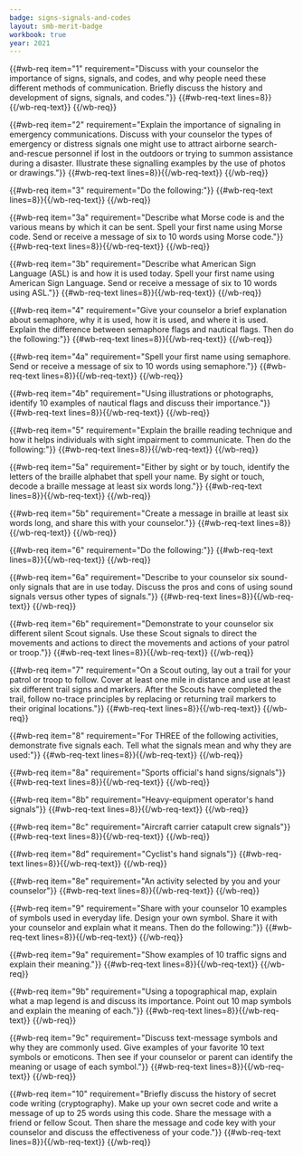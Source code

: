 ```yaml
---
badge: signs-signals-and-codes
layout: smb-merit-badge
workbook: true
year: 2021
---
```



{{#wb-req item="1" requirement="Discuss with your counselor the importance of signs, signals, and codes, and why people need these different methods of communication. Briefly discuss the history and development of signs, signals, and codes."}}
{{#wb-req-text lines=8}}{{/wb-req-text}}
{{/wb-req}}

{{#wb-req item="2" requirement="Explain the importance of signaling in emergency communications. Discuss with your counselor the types of emergency or distress signals one might use to attract airborne search-and-rescue personnel if lost in the outdoors or trying to summon assistance during a disaster. Illustrate these signalling examples by the use of photos or drawings."}}
{{#wb-req-text lines=8}}{{/wb-req-text}}
{{/wb-req}}

{{#wb-req item="3" requirement="Do the following:"}}
{{#wb-req-text lines=8}}{{/wb-req-text}}
{{/wb-req}}

{{#wb-req item="3a" requirement="Describe what Morse code is and the various means by which it can be sent. Spell your first name using Morse code. Send or receive a message of six to 10 words using Morse code."}}
{{#wb-req-text lines=8}}{{/wb-req-text}}
{{/wb-req}}

{{#wb-req item="3b" requirement="Describe what American Sign Language (ASL) is and how it is used today. Spell your first name using American Sign Language. Send or receive a message of six to 10 words using ASL."}}
{{#wb-req-text lines=8}}{{/wb-req-text}}
{{/wb-req}}

{{#wb-req item="4" requirement="Give your counselor a brief explanation about semaphore, why it is used, how it is used, and where it is used. Explain the difference between semaphore flags and nautical flags. Then do the following:"}}
{{#wb-req-text lines=8}}{{/wb-req-text}}
{{/wb-req}}

{{#wb-req item="4a" requirement="Spell your first name using semaphore. Send or receive a message of six to 10 words using semaphore."}}
{{#wb-req-text lines=8}}{{/wb-req-text}}
{{/wb-req}}

{{#wb-req item="4b" requirement="Using illustrations or photographs, identify 10 examples of nautical flags and discuss their importance."}}
{{#wb-req-text lines=8}}{{/wb-req-text}}
{{/wb-req}}

{{#wb-req item="5" requirement="Explain the braille reading technique and how it helps individuals with sight impairment to communicate. Then do the following:"}}
{{#wb-req-text lines=8}}{{/wb-req-text}}
{{/wb-req}}

{{#wb-req item="5a" requirement="Either by sight or by touch, identify the letters of the braille alphabet that spell your name. By sight or touch, decode a braille message at least six words long."}}
{{#wb-req-text lines=8}}{{/wb-req-text}}
{{/wb-req}}

{{#wb-req item="5b" requirement="Create a message in braille at least six words long, and share this with your counselor."}}
{{#wb-req-text lines=8}}{{/wb-req-text}}
{{/wb-req}}

{{#wb-req item="6" requirement="Do the following:"}}
{{#wb-req-text lines=8}}{{/wb-req-text}}
{{/wb-req}}

{{#wb-req item="6a" requirement="Describe to your counselor six sound-only signals that are in use today. Discuss the pros and cons of using sound signals versus other types of signals."}}
{{#wb-req-text lines=8}}{{/wb-req-text}}
{{/wb-req}}

{{#wb-req item="6b" requirement="Demonstrate to your counselor six different silent Scout signals. Use these Scout signals to direct the movements and actions to direct the movements and actions of your patrol or troop."}}
{{#wb-req-text lines=8}}{{/wb-req-text}}
{{/wb-req}}

{{#wb-req item="7" requirement="On a Scout outing, lay out a trail for your patrol or troop to follow. Cover at least one mile in distance and use at least six different trail signs and markers. After the Scouts have completed the trail, follow no-trace principles by replacing or returning trail markers to their original locations."}}
{{#wb-req-text lines=8}}{{/wb-req-text}}
{{/wb-req}}

{{#wb-req item="8" requirement="For THREE of the following activities, demonstrate five signals each. Tell what the signals mean and why they are used:"}}
{{#wb-req-text lines=8}}{{/wb-req-text}}
{{/wb-req}}

{{#wb-req item="8a" requirement="Sports official's hand signs/signals"}}
{{#wb-req-text lines=8}}{{/wb-req-text}}
{{/wb-req}}

{{#wb-req item="8b" requirement="Heavy-equipment operator's hand signals"}}
{{#wb-req-text lines=8}}{{/wb-req-text}}
{{/wb-req}}

{{#wb-req item="8c" requirement="Aircraft carrier catapult crew signals"}}
{{#wb-req-text lines=8}}{{/wb-req-text}}
{{/wb-req}}

{{#wb-req item="8d" requirement="Cyclist's hand signals"}}
{{#wb-req-text lines=8}}{{/wb-req-text}}
{{/wb-req}}

{{#wb-req item="8e" requirement="An activity selected by you and your counselor"}}
{{#wb-req-text lines=8}}{{/wb-req-text}}
{{/wb-req}}

{{#wb-req item="9" requirement="Share with your counselor 10 examples of symbols used in everyday life. Design your own symbol. Share it with your counselor and explain what it means. Then do the following:"}}
{{#wb-req-text lines=8}}{{/wb-req-text}}
{{/wb-req}}

{{#wb-req item="9a" requirement="Show examples of 10 traffic signs and explain their meaning."}}
{{#wb-req-text lines=8}}{{/wb-req-text}}
{{/wb-req}}

{{#wb-req item="9b" requirement="Using a topographical map, explain what a map legend is and discuss its importance. Point out 10 map symbols and explain the meaning of each."}}
{{#wb-req-text lines=8}}{{/wb-req-text}}
{{/wb-req}}

{{#wb-req item="9c" requirement="Discuss text-message symbols and why they are commonly used. Give examples of your favorite 10 text symbols or emoticons. Then see if your counselor or parent can identify the meaning or usage of each symbol."}}
{{#wb-req-text lines=8}}{{/wb-req-text}}
{{/wb-req}}

{{#wb-req item="10" requirement="Briefly discuss the history of secret code writing (cryptography). Make up your own secret code and write a message of up to 25 words using this code. Share the message with a friend or fellow Scout. Then share the message and code key with your counselor and discuss the effectiveness of your code."}}
{{#wb-req-text lines=8}}{{/wb-req-text}}
{{/wb-req}}
